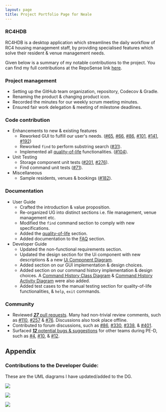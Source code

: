 ```yaml
---
layout: page
title: Project Portfolio Page for Neale
---
```


### RC4HDB

RC4HDB is a desktop application which streamlines the daily workflow of RC4 housing management staff, by providing specialised features which solve their resident & venue management needs.

Given below is a summary of my notable contributions to the project. You can find my full contributions at the RepoSense link [here](https://nus-cs2103-ay2223s1.github.io/tp-dashboard/?search=nealetham&breakdown=true).

### Project management
* Setting up the GitHub team organization, repository, Codecov & Gradle.
* Renaming the product & changing product icon.
* Recorded the minutes for our weekly scrum meeting minutes.
* Ensured fair work delegation & meeting of milestone deadlines.

### Code contribution
* Enhancements to new & existing features
  * Reworked GUI to fulfill our user's needs. ([#65](https://github.com/AY2223S1-CS2103T-W12-3/tp/pull/65), [#66](https://github.com/AY2223S1-CS2103T-W12-3/tp/pull/66), [#86](https://github.com/AY2223S1-CS2103T-W12-3/tp/pull/86), [#101](https://github.com/AY2223S1-CS2103T-W12-3/tp/pull/104), [#141](https://github.com/AY2223S1-CS2103T-W12-3/tp/pull/144), [#192](https://github.com/AY2223S1-CS2103T-W12-3/tp/pull/192))
  * Reworked `find` to perform substring search ([#31](https://github.com/AY2223S1-CS2103T-W12-3/tp/pull/31)).
  * Implemented all [quality-of-life](https://ay2223s1-cs2103t-w12-3.github.io/tp/UserGuide.html#quality-of-life) functionalities. ([#104](https://github.com/AY2223S1-CS2103T-W12-3/tp/pull/104)).
* Unit Testing
  * Storage component unit tests ([#201](https://github.com/AY2223S1-CS2103T-W12-3/tp/pull/201), [#276](https://github.com/AY2223S1-CS2103T-W12-3/tp/pull/276)).
  * Find command unit tests ([#71](https://github.com/AY2223S1-CS2103T-W12-3/tp/pull/71)).
* Miscellaneous
  * Sample residents, venues & bookings ([#182](https://github.com/AY2223S1-CS2103T-W12-3/tp/pull/182)).

### Documentation
* User Guide
  * Crafted the introduction & value proposition.
  * Re-organized UG into distinct sections i.e. file management, venue management etc.
  * Modified the `find` command section to comply with new specifications.
  * Added the [quality-of-life](https://ay2223s1-cs2103t-w12-3.github.io/tp/UserGuide.html#quality-of-life) section.
  * Added documentation to the [FAQ](https://ay2223s1-cs2103t-w12-3.github.io/tp/UserGuide.html#faq) section.
* Developer Guide
  * Updated the non-functional requirements section.
  * Updated the design section for the Ui component with new descriptions & a new [Ui Component Diagram](../images/UiClassDiagram.png).
  * Added section on our GUI implementation & design choices.
  * Added section on our command history implementation & design choices. A [Command History Class Diagram](../images/CommandHistoryClassDiagram.png) & [Command History Activity Diagram](../images/CommandHistoryActivityDiagram.png) were also added.
  * Added test cases to the manual testing section for quality-of-life functionalities, & `help`, `exit` commands.

### Community
* Reviewed [***27*** pull requests](https://github.com/AY2223S1-CS2103T-W12-3/tp/pulls?q=is%3Apr+is%3Aclosed+reviewed-by%3A%40me). Many had non-trivial review comments, such as [#110](https://github.com/AY2223S1-CS2103T-W12-3/tp/pull/110), [#257](https://github.com/AY2223S1-CS2103T-W12-3/tp/pull/257) & [#76](https://github.com/AY2223S1-CS2103T-W12-3/tp/pull/110). Discussions also took place offline.
* Contributed to forum discussions, such as [#86](https://github.com/nus-cs2103-AY2223S1/forum/issues/86#issuecomment-1229400456), [#330](https://github.com/nus-cs2103-AY2223S1/forum/issues/330), [#338](https://github.com/nus-cs2103-AY2223S1/forum/issues/338#issuecomment-1273258711), & [#401](https://github.com/nus-cs2103-AY2223S1/forum/issues/401).
* Surfaced [***12*** potential bugs & suggestions](https://github.com/nealetham/ped/issues?q=is%3Aopen+is%3Aissue) for other teams during PE-D, such as [#4](https://github.com/nealetham/ped/issues/4), [#10](https://github.com/nealetham/ped/issues/10), & [#12](https://github.com/nealetham/ped/issues/12).

## Appendix

### Contributions to the Developer Guide:

These are the UML diagrams I have updated/added to the DG.

![](../images/UiClassDiagram.png)

![](../images/CommandHistoryClassDiagram.png)

![](../images/CommandHistoryActivityDiagram.png)